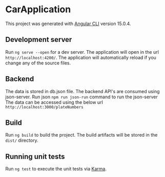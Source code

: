 # CarApplication

This project was generated with [Angular CLI](https://github.com/angular/angular-cli) version 15.0.4.

## Development server

Run `ng serve --open` for a dev server. The application will open in the url `http://localhost:4200/`. The application will automatically reload if you change any of the source files.

## Backend 

The data is stored in db.json file. The backend API's are consumed using json-server. 
Run json `npm run json-run` command to run the json-server 
The data can be accessed using the below url
`http://localhost:3000/plateNumbers`

## Build

Run `ng build` to build the project. The build artifacts will be stored in the `dist/` directory.

## Running unit tests

Run `ng test` to execute the unit tests via [Karma](https://karma-runner.github.io).



